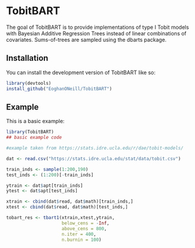 
# TobitBART

<!-- badges: start -->
<!-- badges: end -->

The goal of TobitBART is to provide implementations of type I Tobit models with Bayesian Additive Regression Trees instead of linear combinations of covariates. Sums-of-trees are sampled using the dbarts package.

## Installation

You can install the development version of TobitBART like so:

``` r
library(devtools)
install_github("EoghanONeill/TobitBART")
```

## Example

This is a basic example:

``` r
library(TobitBART)
## basic example code

#example taken from https://stats.idre.ucla.edu/r/dae/tobit-models/

dat <- read.csv("https://stats.idre.ucla.edu/stat/data/tobit.csv")

train_inds <- sample(1:200,190)
test_inds <- (1:200)[-train_inds]

ytrain <- dat$apt[train_inds]
ytest <- dat$apt[test_inds]

xtrain <- cbind(dat$read, dat$math)[train_inds,]
xtest <- cbind(dat$read, dat$math)[test_inds,]

tobart_res <- tbart1(xtrain,xtest,ytrain,
                     below_cens = -Inf,
                     above_cens = 800,
                     n.iter = 400,
                     n.burnin = 100)


```


